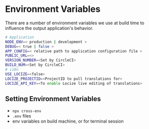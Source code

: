 # Environment Variables

There are a number of environment variables we use at build time to influence the output application's behavior.

```bash
# Application
NODE_ENV=< production | development >
DEBUG=< true | false >
APP_CONFIG=< relative path to application configuration file >
PUBLIC_URL=<>
VERSION_NUMBER=<Set by CircleCI>
BUILD_NUM=<Set by CircleCI>
# i18n
USE_LOCIZE=<false>
LOCIZE_PROJECTID=<ProjectID to pull translations for>
LOCIZE_API_KEY=<To enable Locize live editing of translations>
```

## Setting Environment Variables

- `npx cross-env`
- `.env` files
- env variables on build machine, or for terminal session
